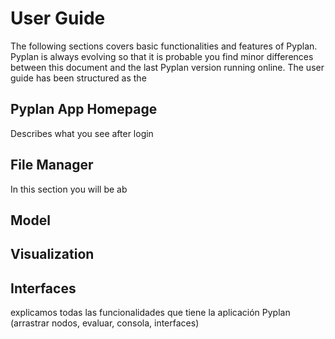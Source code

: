 # User Guide

The following sections covers basic functionalities and features of Pyplan.
Pyplan is always evolving so that it is probable you find minor differences between this document and the last Pyplan version running online.
The user guide has been structured as the 
## Pyplan App Homepage
Describes what you see after login

## File Manager
In this section you will be ab
## Model


## Visualization


## Interfaces


explicamos todas las funcionalidades que tiene la aplicación Pyplan (arrastrar nodos, evaluar, consola, interfaces)

<!--stackedit_data:
eyJoaXN0b3J5IjpbMzI5ODM2MDc5LC0xODAyMzAzNTg0XX0=
-->
